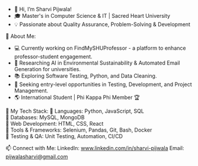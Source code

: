- 👋 Hi, I’m Sharvi Pijwala!
- 🎓 Master's in Computer Science & IT | Sacred Heart University
- 💡 Passionate about Quality Assurance, Problem-Solving & Development

🔹 About Me:
- 💻 Currently working on FindMySHUProfessor - a platform to enhance professor-student engagement.
- 🤖 Researching AI in Environmental Sustainability & Automated Email Generation for universities.
- 📚 Exploring Software Testing, Python, and Data Cleaning.
- 🎯 Seeking entry-level opportunities in Testing, Development, and Project Management.
- 🌎 International Student | Phi Kappa Phi Member 🏆

📌 My Tech Stack:
🔹 Languages: Python, JavaScript, SQL  
🔹 Databases: MySQL, MongoDB  
🔹 Web Development: HTML, CSS, React  
🔹 Tools & Frameworks: Selenium, Pandas, Git, Bash, Docker  
🔹 Testing & QA: Unit Testing, Automation, CI/CD

 📫 Connect with Me:
 LinkedIn: www.linkedin.com/in/sharvi-pijwala
 Email: pijwalasharvi@gmail.com
 
<!---
sharvi04/sharvi04 is a ✨ special ✨ repository because its `README.md` (this file) appears on your GitHub profile.
You can click the Preview link to take a look at your changes.
--->
